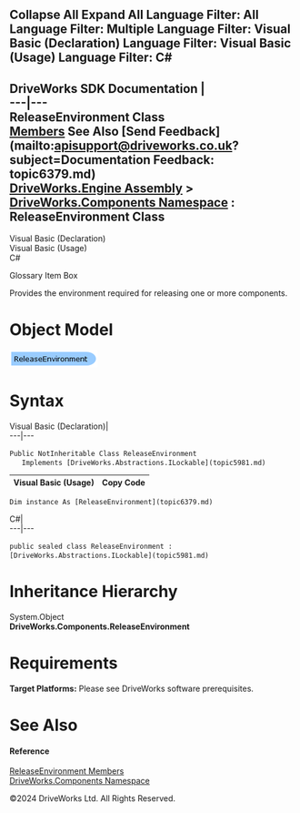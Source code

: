        

 Collapse All Expand All  Language Filter: All  Language Filter: Multiple  Language Filter: Visual Basic (Declaration) Language Filter: Visual Basic (Usage) Language Filter: C#  
---  
DriveWorks SDK Documentation  |   
---|---  
ReleaseEnvironment Class   
[Members](topic6380.md) See Also [Send Feedback](mailto:apisupport@driveworks.co.uk?subject=Documentation Feedback: topic6379.md)  
[DriveWorks.Engine Assembly](topic2156.md) > [DriveWorks.Components Namespace](topic6089.md) : ReleaseEnvironment Class  
---  
  
Visual Basic (Declaration)    
Visual Basic (Usage)    
C# 

Glossary Item Box

Provides the environment required for releasing one or more components. 

# Object Model

![](dotnetdiagramimages/image332.png)

# Syntax

Visual Basic (Declaration)|   
---|---  
      
    
    Public NotInheritable Class ReleaseEnvironment 
       Implements [DriveWorks.Abstractions.ILockable](topic5981.md)   
  
Visual Basic (Usage)| Copy Code  
---|---  
      
    
    Dim instance As [ReleaseEnvironment](topic6379.md)  
  
C#|   
---|---  
      
    
    public sealed class ReleaseEnvironment : [DriveWorks.Abstractions.ILockable](topic5981.md)    
  
# Inheritance Hierarchy

System.Object  
**DriveWorks.Components.ReleaseEnvironment**  


# Requirements

**Target Platforms:** Please see DriveWorks software prerequisites.

# See Also

#### Reference

[ReleaseEnvironment Members](topic6380.md)   
[DriveWorks.Components Namespace](topic6089.md)

©2024 DriveWorks Ltd. All Rights Reserved.
